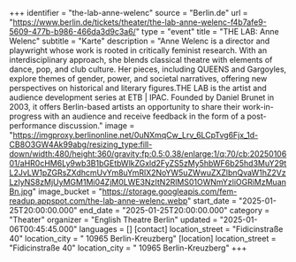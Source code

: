 +++
identifier = "the-lab-anne-welenc"
source = "Berlin.de"
url = "https://www.berlin.de/tickets/theater/the-lab-anne-welenc-f4b7afe9-5609-477b-b986-466da3d9c3a6/"
type = "event"
title = "THE LAB: Anne Welenc"
subtitle = "Karte"
description = "Anne Welenc is a director and playwright whose work is rooted in critically feminist research. With an interdisciplinary approach, she blends classical theatre with elements of dance, pop, and club culture. Her pieces, including QUEENS and Gargoyles, explore themes of gender, power, and societal narratives, offering new perspectives on historical and literary figures.THE LAB is the artist and audience development series at ETB | IPAC. Founded by Daniel Brunet in 2003, it offers Berlin-based artists an opportunity to share their work-in-progress with an audience and receive feedback in the form of a post-performance discussion."
image = "https://imgproxy.berlinonline.net/0uNXmqCw_Lrv_6LCpTvg6Fjx_1d-CB8O3GW4Ak99abg/resizing_type:fill-down/width:480/height:360/gravity:fp:0.5:0.38/enlarge:1/q:70/cb:2025010601/aHR0cHM6Ly9wb3B1bGEtbWlkZGxld2FyZS5zMy5hbWF6b25hd3MuY29tL2JvLW1pZGRsZXdhcmUvYm8uYmRlX2NoYW5uZWwuZXZlbnQvaW1hZ2VzLzIyNS8zMjUyMGM1Mi04ZjM0LWE3NzItN2RlMS01OWNmYzliOGRiMzMuanBn.jpg"
image_bucket = "https://storage.googleapis.com/fem-readup.appspot.com/the-lab-anne-welenc.webp"
start_date = "2025-01-25T20:00:00.000"
end_date = "2025-01-25T20:00:00.000"
category = "Theater"
organizer = "English Theatre Berlin"
updated = "2025-01-06T00:45:45.000"
languages = []
[contact]
location_street = "Fidicinstraße 40"
location_city = " 10965 Berlin-Kreuzberg"
[location]
location_street = "Fidicinstraße 40"
location_city = " 10965 Berlin-Kreuzberg"
+++